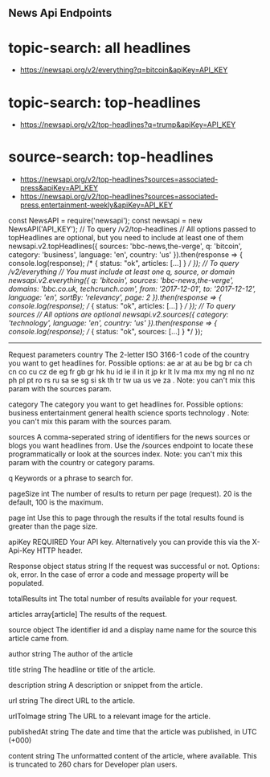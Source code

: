 ## News Api Endpoints ##

# topic-search: all headlines #
* https://newsapi.org/v2/everything?q=bitcoin&apiKey=API_KEY

# topic-search: top-headlines #
* https://newsapi.org/v2/top-headlines?q=trump&apiKey=API_KEY

# source-search: top-headlines #
* https://newsapi.org/v2/top-headlines?sources=associated-press&apiKey=API_KEY
* https://newsapi.org/v2/top-headlines?sources=associated-press,entertainment-weekly&apiKey=API_KEY

const NewsAPI = require('newsapi');
const newsapi = new NewsAPI('API_KEY');
// To query /v2/top-headlines
// All options passed to topHeadlines are optional, but you need to include at least one of them
newsapi.v2.topHeadlines({
  sources: 'bbc-news,the-verge',
  q: 'bitcoin',
  category: 'business',
  language: 'en',
  country: 'us'
}).then(response => {
  console.log(response);
  /*
    {
      status: "ok",
      articles: [...]
    }
  */
});
// To query /v2/everything
// You must include at least one q, source, or domain
newsapi.v2.everything({
  q: 'bitcoin',
  sources: 'bbc-news,the-verge',
  domains: 'bbc.co.uk, techcrunch.com',
  from: '2017-12-01',
  to: '2017-12-12',
  language: 'en',
  sortBy: 'relevancy',
  page: 2
}).then(response => {
  console.log(response);
  /*
    {
      status: "ok",
      articles: [...]
    }
  */
});
// To query sources
// All options are optional
newsapi.v2.sources({
  category: 'technology',
  language: 'en',
  country: 'us'
}).then(response => {
  console.log(response);
  /*
    {
      status: "ok",
      sources: [...]
    }
  */
});

---------------------------------------------------------
Request parameters
country
The 2-letter ISO 3166-1 code of the country you want to get headlines for. Possible options: ae ar at au be bg br ca ch cn co cu cz de eg fr gb gr hk hu id ie il in it jp kr lt lv ma mx my ng nl no nz ph pl pt ro rs ru sa se sg si sk th tr tw ua us ve za . Note: you can't mix this param with the sources param.

category
The category you want to get headlines for. Possible options: business entertainment general health science sports technology . Note: you can't mix this param with the sources param.

sources
A comma-seperated string of identifiers for the news sources or blogs you want headlines from. Use the /sources endpoint to locate these programmatically or look at the sources index. Note: you can't mix this param with the country or category params.

q
Keywords or a phrase to search for.

pageSize
int
The number of results to return per page (request). 20 is the default, 100 is the maximum.

page
int
Use this to page through the results if the total results found is greater than the page size.

apiKey
REQUIRED
Your API key. Alternatively you can provide this via the X-Api-Key HTTP header.

Response object
status
string
If the request was successful or not. Options: ok, error. In the case of error a code and message property will be populated.

totalResults
int
The total number of results available for your request.

articles
array[article]
The results of the request.

source
object
The identifier id and a display name name for the source this article came from.

author
string
The author of the article

title
string
The headline or title of the article.

description
string
A description or snippet from the article.

url
string
The direct URL to the article.

urlToImage
string
The URL to a relevant image for the article.

publishedAt
string
The date and time that the article was published, in UTC (+000)

content
string
The unformatted content of the article, where available. This is truncated to 260 chars for Developer plan users.
